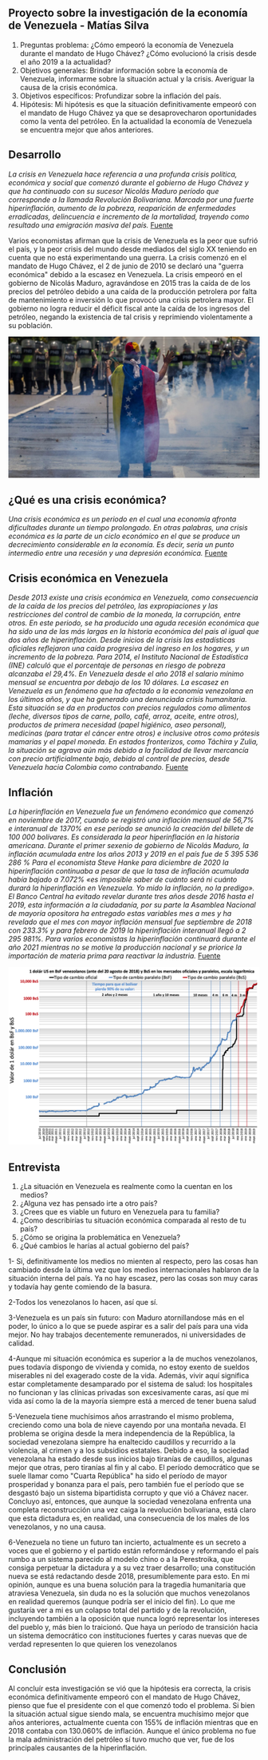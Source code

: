 ## Proyecto sobre la investigación de la economía de Venezuela - Matías Silva

1.  Preguntas problema: ¿Cómo empeoró la economía de Venezuela durante el mandato de Hugo Chávez? ¿Cómo evolucionó la crisis desde el año 2019 a la actualidad?
2.  Objetivos generales: Brindar información sobre la economía de Venezuela, informarme sobre la situación actual y la crisis. Averiguar la causa de la crisis económica.
3.  Objetivos específicos: Profundizar sobre la inflación del país.
4.  Hipótesis: Mi hipótesis es que la situación definitivamente empeoró con el mandato de Hugo Chávez ya que se desaprovecharon oportunidades como la venta del petróleo. En la actualidad la economía de Venezuela se encuentra mejor que años anteriores.

## Desarrollo
_La crisis en Venezuela hace referencia a una profunda crisis política, económica y social que comenzó durante el gobierno de Hugo Chávez y que ha continuado con su sucesor Nicolás Maduro período que corresponde a la llamada Revolución Bolivariana. Marcada por una fuerte hiperinflación, aumento de la pobreza, reaparición de enfermedades erradicadas, delincuencia e incremento de la mortalidad, trayendo como resultado una emigración masiva del país._ [Fuente](https://es.wikipedia.org/wiki/Crisis_en_Venezuela)

Varios economistas afirman que la crisis de Venezuela es la peor que sufrió el país, y la peor crisis del mundo desde mediados del siglo XX teniendo en cuenta que no está experimentando una guerra.
La crisis comenzó en el mandato de Hugo Chávez, el 2 de junio de 2010 se declaró una "guerra económica" debido a la escasez en Venezuela. La crisis empeoró en el gobierno de Nicolás Maduro, agravándose en 2015 tras la caída de de los precios del petróleo debido a una caída de la producción petrolera por falta de mantenimiento e inversión lo que provocó una crisis petrolera mayor. El gobierno no logra reducir el déficit fiscal ante la caída de los ingresos del petróleo, negando la existencia de tal crisis y reprimiendo violentamente a su población. 

![](/represion.jpg)

## ¿Qué es una crisis económica?
_Una crisis económica es un periodo en el cual una economía afronta dificultades durante un tiempo prolongado. En otras palabras, una crisis económica es la parte de un ciclo económico en el que se produce un decrecimiento considerable en la economía. Es decir, sería un punto intermedio entre una recesión y una depresión económica._ [Fuente](https://economipedia.com/definiciones/crisis-economica.html)

## Crisis económica en Venezuela
_Desde 2013 existe una crisis económica en Venezuela, como consecuencia de la caída de los precios del petróleo, las expropiaciones y las restricciones del control de cambio de la moneda, la corrupción, entre otros. En este periodo, se ha producido una aguda recesión económica que ha sido una de las más largas en la historia económica del país al igual que dos años de hiperinflación. Desde inicios de la crisis las estadísticas oficiales reflejaron una caída progresiva del ingreso en los hogares, y un incremento de la pobreza. Para 2014, el Instituto Nacional de Estadística (INE) calculó que el porcentaje de personas en riesgo de pobreza alcanzaba el 29,4%. En Venezuela desde el año 2018 el salario mínimo mensual se encuentra por debajo de los 10 dólares._
_La escasez en Venezuela es un fenómeno que ha afectado a la economía venezolana en los últimos años, y que ha generado una denunciada crisis humanitaria. Esta situación se da en productos con precios regulados como alimentos (leche, diversos tipos de carne, pollo, café, arroz, aceite, entre otros), productos de primera necesidad (papel higiénico, aseo personal), medicinas (para tratar el cáncer entre otros) e inclusive otros como prótesis mamarias y el papel moneda. En estados fronterizos, como Táchira y Zulia, la situación se agrava aún más debido a la facilidad de llevar mercancía con precio artificialmente bajo, debido al control de precios, desde Venezuela hacia Colombia como contrabando._ [Fuente](https://es.wikipedia.org/wiki/Crisis_en_Venezuela)

## Inflación
_La hiperinflación en Venezuela fue un fenómeno económico que comenzó en noviembre de 2017, cuando se registró una inflación mensual de 56,7% e interanual de 1370% en ese período se anunció la creación del billete de 100 000 bolívares. Es considerada la peor hiperinflación en la historia americana. Durante el primer sexenio de gobierno de Nicolás Maduro, la inflación acumulada entre los años 2013 y 2019 en el país fue de 5 395 536 286 % Para el economista Steve Hanke para diciembre de 2020 la hiperinflación continuaba a pesar de que la tasa de inflación acumulada había bajado a 7.072% «es imposible saber de cuánto será ni cuánto durará la hiperinflación en Venezuela. Yo mido la inflación, no la predigo». El Banco Central ha evitado revelar durante tres años desde 2016 hasta el 2019, esta información a la ciudadanía, por su parte la Asamblea Nacional de mayoría opositora ha entregado estas variables mes a mes y ha revelado que el mes con mayor inflación mensual fue septiembre de 2018 con 233.3% y para febrero de 2019 la hiperinflación interanual llegó a 2 295 981%. Para varios economistas la hiperinflación continuará durante el año 2021 mientras no se motive la producción nacional y se priorice la importación de materia prima para reactivar la industria._ [Fuente](https://es.wikipedia.org/wiki/Hiperinflaci%C3%B3n_en_Venezuela)

![](/inflacion.png)

## Entrevista
1) ¿La situación en Venezuela es realmente como la cuentan en los medios?
2) ¿Alguna vez has pensado irte a otro país?
3) ¿Crees que es viable un futuro en Venezuela para tu familia?
4) ¿Como describirías tu situación económica comparada al resto de tu país?
5) ¿Cómo se origina la problemática en Venezuela?
6) ¿Qué cambios le harías al actual gobierno del país?

1- Si, definitivamente los medios no mienten al respecto, pero las cosas han cambiado desde la última vez que los medios internacionales hablaron de la situación interna del país. Ya no hay escasez, pero las cosas son muy caras y todavía hay gente comiendo de la basura.

2-Todos los venezolanos lo hacen, así que sí.

3-Venezuela es un país sin futuro: con Maduro atornillandose más en el poder, lo único a lo que se puede aspirar es a salir del país para una vida mejor. No hay trabajos decentemente remunerados, ni universidades de calidad.

4-Aunque mi situación económica es superior a la de muchos venezolanos, pues todavía dispongo de vivienda y comida, no estoy exento de sueldos miserables ni del exagerado coste de la vida.
Además, vivir aquí significa estar completamente desamparado por el sistema de salud: los hospitales no funcionan y las clínicas privadas son excesivamente caras, así que mi vida así como la de la mayoría siempre está a merced de tener buena salud

5-Venezuela tiene muchísimos años arrastrando el mismo problema, creciendo como una bola de nieve cayendo por una montaña nevada. El problema se origina desde la mera independencia de la República, la sociedad venezolana siempre ha enaltecido caudillos y recurrido a la violencia, al crimen y a los subsidios estatales. Debido a eso, la sociedad venezolana ha estado desde sus inicios bajo tiranías de caudillos, algunas mejor que otras, pero tiranías al fin y al cabo. El período democrático que se suele llamar como "Cuarta República" ha sido el período de mayor prosperidad y bonanza para el país, pero también fue el período que se desgastó bajo un sistema bipartidista corrupto y que vió a Chávez nacer. Concluyo así, entonces, que aunque la sociedad venezolana enfrenta una completa reconstrucción una vez caiga la revolución bolivariana, está claro que esta dictadura es, en realidad, una consecuencia de los males de los venezolanos, y no una causa.

6-Venezuela no tiene un futuro tan incierto, actualmente es un secreto a voces que el gobierno y el partido están reformándose y reformando el país rumbo a un sistema parecido al modelo chino o a la Perestroika, que consiga perpetuar la dictadura y a su vez traer desarrollo; una constitución nueva se está redactando desde 2018, presumiblemente para esto. En mi opinión, aunque es una buena solución para la tragedia humanitaria que atraviesa Venezuela, sin duda no es la solución que muchos venezolanos en realidad queremos (aunque podría ser el inicio del fin). Lo que me gustaría ver a mi es un colapso total del partido y de la revolución, incluyendo también a la oposición que nunca logró representar los intereses del pueblo y, más bien lo traicionó. Que haya un período de transición hacia un sistema democrático con instituciones fuertes y caras nuevas que de verdad representen lo que quieren los venezolanos


## Conclusión
Al concluír esta investigación se vió que la hipótesis era correcta, la crisis económica definitivamente empeoró con el mandato de Hugo Chávez, pienso que fue el presidente con el que comenzó todo el problema. Si bien la situación actual sigue siendo mala, se encuentra muchísimo mejor que años anteriores, actualmente cuenta con 155% de inflación mientras que en 2018 contaba con 130.060% de inflación.
Aunque el único problema no fue la mala administración del petróleo sí tuvo mucho que ver, fue de los principales causantes de la hiperinflación.
